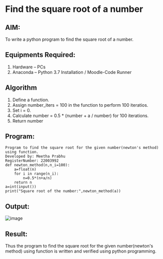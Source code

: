 # Find the square root of a number

## AIM:
To write a python program to find the square root of a number.

## Equipments Required:
1. Hardware – PCs
2. Anaconda – Python 3.7 Installation / Moodle-Code Runner
## Algorithm
1. Define a function.
2. Assign number_iters = 100 in the function to perform 100 iteratios.
3. Set i = 0.
4. Calculate  number = 0.5 * (number + a / number) for 100 iterations.
5. Return number
## Program:
```
Program to find the square root for the given number(newton's method) using function.
Developed by: Meetha Prabhu
RegisterNumber: 22003992
def newton_method(n,n_i=100):
    a=float(n)
    for i in range(n_i):
        n=0.5*(n+a/n)
    return n
a=int(input())
print("Square root of the number:",newton_method(a))
```
## Output:
![image](https://user-images.githubusercontent.com/119401038/234226064-c5635ac0-fd70-47b8-a84e-c827ca1419ad.png)
## Result:
Thus the program to find the square root for the given number(newton's method) using function is written and verified using python programming.
